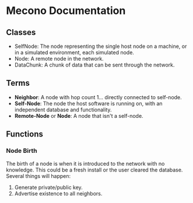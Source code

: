 # Mecono Documentation

## Classes
* SelfNode: The node representing the single host node on a machine, or in a simulated environment, each simulated node.
* Node: A remote node in the network.
* DataChunk: A chunk of data that can be sent through the network.

## Terms
* **Neighbor**: A node with hop count 1... directly connected to self-node.
* **Self-Node**: The node the host software is running on, with an independent database and functionality.
* **Remote-Node** or **Node**: A node that isn't a self-node.

## Functions
### Node Birth
The birth of a node is when it is introduced to the network with no knowledge. This could be a fresh install or the user cleared the database. Several things will happen:
1. Generate private/public key.
2. Advertise existence to all neighbors.
